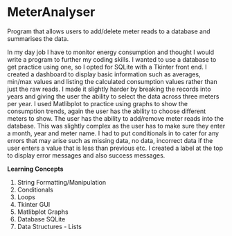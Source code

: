 # MeterAnalyser
Program that allows users to add/delete meter reads to a database and summarises the data.

In my day job I have to monitor energy consumption and thought I would write a program to further my coding skills. I wanted to use a database to get practice using one, so I opted for SQLite with a Tkinter front end. I created a dashboard to display basic information such as averages, min/max values and listing the calculated consumption values rather than just the raw reads. I made it slightly harder by breaking the records into years and giving the user the ability to select the data across three meters per year.
I used Matlibplot to practice using graphs to show the consumption trends, again the user has the ability to choose different meters to show.
The user has the ability to add/remove meter reads into the database. This was slightly complex as the user has to make sure they enter a month, year and meter name. I had to put conditionals in to cater for any errors that may arise such as missing data, no data, incorrect data if the user enters a value that is less than previous etc. I created a label at the top to display error messages and also success messages.

<b>Learning Concepts</b>
<ol>
  <li>String Formatting/Manipulation</li>
  <li>Conditionals</li>
  <li>Loops</li>
  <li>Tkinter GUI</li>
  <li>Matlibplot Graphs</li>
  <li>Database SQLite</li>
  <li>Data Structures - Lists</li>
